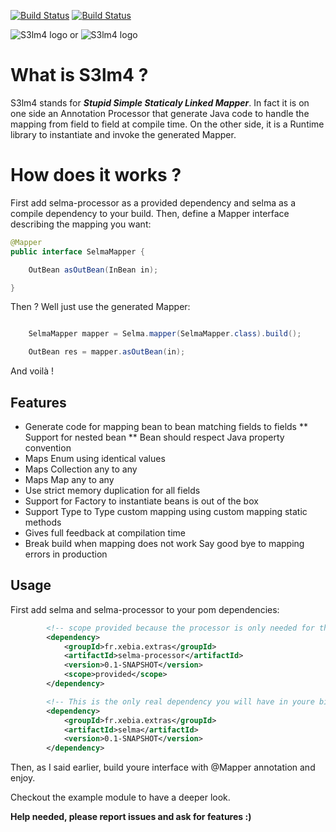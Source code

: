 <!--                                                                           -->
<!--  Copyright 2013 Séven Le Mesle                                            -->
<!--                                                                           -->
<!--  Licensed under the Apache License, Version 2.0 (the "License");          -->
<!--  you may not use this file except in compliance with the License.         -->
<!--  You may obtain a copy of the License at                                  -->
<!--                                                                           -->
<!--           http://www.apache.org/licenses/LICENSE-2.0                      -->
<!--                                                                           -->
<!--  Unless required by applicable law or agreed to in writing, software      -->
<!--  distributed under the License is distributed on an "AS IS" BASIS,        -->
<!--  WITHOUT WARRANTIES OR CONDITIONS OF ANY KIND, either express or implied. -->
<!--  See the License for the specific language governing permissions and      -->
<!--  limitations under the License.                                           -->
<!--                                                                           -->

[![Build Status](https://buildhive.cloudbees.com/job/slemesle/job/selma/badge/icon)](https://buildhive.cloudbees.com/job/slemesle/job/selma/)
[![Build Status](https://travis-ci.org/slemesle/selma.png?branch=master)](https://travis-ci.org/slemesle/selma)

![S3lm4 logo](https://raw.github.com/slemesle/selma/master/resources/S3lm4.png) or ![S3lm4 logo](https://raw.github.com/slemesle/selma/master/resources/logo-v2.png)

# What is S3lm4 ?

S3lm4 stands for ***Stupid Simple Staticaly Linked Mapper***.
In fact it is on one side an Annotation Processor that generate Java code to handle the mapping from field to field at compile time. On the other side, it is a Runtime library to instantiate and invoke the generated Mapper.


# How does it works ?

First add selma-processor as a provided dependency and selma as a compile dependency to your build.
Then, define a Mapper interface describing the mapping you want:

```java
@Mapper
public interface SelmaMapper {

    OutBean asOutBean(InBean in);

}
```

Then ? Well just use the generated Mapper:

```java

    SelmaMapper mapper = Selma.mapper(SelmaMapper.class).build();

    OutBean res = mapper.asOutBean(in);

```

And voilà !

## Features

* Generate code for mapping bean to bean matching fields to fields
** Support for nested bean
** Bean should respect Java property convention
* Maps Enum using identical values
* Maps Collection any to any
* Maps Map any to any
* Use strict memory duplication for all fields
* Support for Factory to instantiate beans is out of the box
* Support Type to Type custom mapping using custom mapping static methods
* Gives full feedback at compilation time
* Break build when mapping does not work Say good bye to mapping errors in production

## Usage

First add selma and selma-processor to your pom dependencies:
```xml
        <!-- scope provided because the processor is only needed for the compiler -->
        <dependency>
            <groupId>fr.xebia.extras</groupId>
            <artifactId>selma-processor</artifactId>
            <version>0.1-SNAPSHOT</version>
            <scope>provided</scope>
        </dependency>

        <!-- This is the only real dependency you will have in youre binaries -->
        <dependency>
            <groupId>fr.xebia.extras</groupId>
            <artifactId>selma</artifactId>
            <version>0.1-SNAPSHOT</version>
        </dependency>
```

Then, as I said earlier, build youre interface with @Mapper annotation and enjoy.

Checkout the example module to have a deeper look.

**Help needed, please report issues and ask for features :)**

